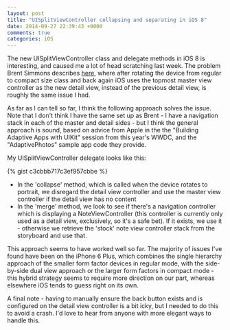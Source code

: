 ```yaml
---
layout: post
title: "UISplitViewController collapsing and separating in iOS 8"
date: 2014-09-27 22:39:43 +0000
comments: true
categories: iOS
---
```


The new UISplitViewController class and delegate methods in iOS 8 is interesting, and caused me a lot of head scratching last week.
The problem Brent Simmons describes [here](http://inessential.com/2014/09/27/uisplitviewcontroller_question), where
after rotating the device from regular to compact size class and back again iOS uses the topmost master view controller
as the new detail view, instead of the previous detail view, is roughly the same issue I had.

As far as I can tell so far, I think the following approach solves the issue. Note that I don't think I have the same set up as
Brent - I have a navigation stack in each of the master and detail sides - but I think the general approach
is sound, based on advice from Apple in the the "Building Adaptive Apps with UIKit" session from this year's WWDC,
and the "AdaptivePhotos" sample app code they provide.

My UISplitViewController delegate looks like this:

{% gist c3cbbb717c3ef957cbbe %}

* In the 'collapse' method, which is called when the device rotates to portrait, we disregard the detail view controller and use the
master view controller if the detail view has no content
* In the 'merge' method, we look to see if there's a navigation controller which is displaying a NoteViewController (this controller
  is currently only used as a detail view, exclusively, so it's a safe bet). If it exists, we use it - otherwise we retrieve the 'stock'
  note view controller stack from the storyboard and use that.

This approach seems to have worked well so far. The majority of issues I've found have been on the iPhone 6 Plus, which combines the
single hierarchy approach of the smaller form factor devices in regular mode, with the side-by-side dual view approach or the larger form factors
in compact mode - this hybrid strategy seems to require more direction on our part, whereas elsewhere iOS tends to guess right on its own.

A final note - having to manually ensure the back button exists and is configured on the detail view controller is a bit icky, but I needed
to do this to avoid a crash. I'd love to hear from anyone with more elegant ways to handle this.
